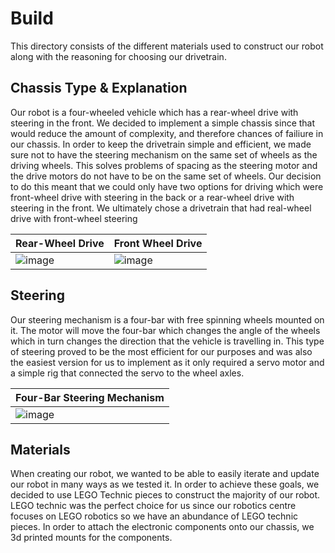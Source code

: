 Build
====

This directory consists of the different materials used to construct our robot along with the reasoning for choosing our drivetrain.

## Chassis Type & Explanation

Our robot is a four-wheeled vehicle which has a rear-wheel drive with steering in the front. We decided to implement a simple chassis since that would reduce the amount of complexity, and therefore chances of failiure in our chassis. In order to keep the drivetrain simple and efficient, we made sure not to have the steering mechanism on the same set of wheels as the driving wheels. This solves problems of spacing as the steering motor and the drive motors do not have to be on the same set of wheels. Our decision to do this meant that we could only have two options for driving which were front-wheel drive with steering in the back or a rear-wheel drive with steering in the front. We ultimately chose a drivetrain that had real-wheel drive with front-wheel steering

| Rear-Wheel Drive | Front Wheel Drive |
| ---------------- | ----------------- |
| ![image](https://github.com/VedantGithub123/WRO-2023-FE/assets/112735969/a657e21e-20b9-46eb-b555-2f60db8776fa) | ![image](https://github.com/VedantGithub123/WRO-2023-FE/assets/112735969/1d374418-1677-495a-9adb-77a0abb5c40a) |

## Steering

Our steering mechanism is a four-bar with free spinning wheels mounted on it. The motor will move the four-bar which changes the angle of the wheels which in turn changes the direction that the vehicle is travelling in. This type of steering proved to be the most efficient for our purposes and was also the easiest version for us to implement as it only required a servo motor and a simple rig that connected the servo to the wheel axles.

| Four-Bar Steering Mechanism |
| --------------------------- |
| ![image](https://github.com/VedantGithub123/WRO-2023-FE/assets/112735969/43159301-d6ed-4b82-bd15-9d167c74ce55) |

## Materials

When creating our robot, we wanted to be able to easily iterate and update our robot in many ways as we tested it. In order to achieve these goals, we decided to use LEGO Technic pieces to construct the majority of our robot. LEGO technic was the perfect choice for us since our robotics centre focuses on LEGO robotics so we have an abundance of LEGO technic pieces. In order to attach the electronic components onto our chassis, we 3d printed mounts for the components.